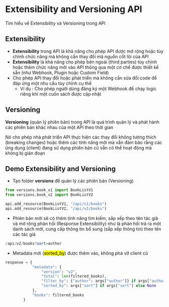 # Extensibility and Versioning API 
Tìm hiểu về Extensibility và Versioning trong API

## Extensibility 
- **Extensibility** trong API là khả năng cho phép API được mở rộng hoặc tùy chỉnh chức năng mà không cần thay đổi mã nguồn cốt lõi của API
- **Extensibility** là khả năng cho phép bên ngoài (third parties) tùy chỉnh hoặc thêm chức năng mới vào API thông qua một cơ chế được thiết kế sẵn (như Webhook, Plugin hoặc Custom Field)
- Cho phép API thay đổi hoặc phát triển mà không cần sửa đổi code để đáp ứng một nhu cầu tùy chỉnh cụ thể
    -  Ví dụ : Cho phép người dùng đăng ký một Webhook để chạy logic riêng khi một cuốn sách được cập nhật 


## Versioning 
**Versioning** (quản lý phiên bản) trong API là quá trình quản lý và phát hành các phiên bản khác nhau của một API theo thời gian

Nó cho phép nhà phát triển API thực hiện các thay đổi không tương thích (breaking changes) hoặc thêm các tính năng mới mà vẫn đảm bảo rằng các ứng dụng (client) đang sử dụng phiên bản cũ vẫn có thể hoạt động mà không bị gián đoạn

## Demo Extensibility and Versioning 
- Tạo folder **versions** để quản lý các phiên bản (Versioning)
```python
from versions.book_v1 import BookListV1
from versions.book_v2 import BookListV2

api.add_resource(BookListV1, "/api/v1/books")
api.add_resource(BookListV2, "/api/v2/books")
```
- Phiên bản mới sẽ có thêm tính năng tìm kiếm, sắp xếp theo tên tác giả và mở rộng phản hồi (Response Extensibility) như là phản hồi trả ra một danh sách mới, cung cấp thông tin bổ sung (sắp xếp thông tin) theo tên các tác giả
```powershell
/api/v2/books?sort=author
```
- Metadata mới (<mark>sorted_by</mark>) được thêm vào, không phá vỡ client cũ 
```python
response = {
            "metadata": {
                "version": "v2",
                "total": len(filtered_books),
                "filter_by": {"author": args["author"]} if args["author"] else {},
                "sorted_by": args["sort"] if args["sort"] else None
            },
            "books": filtered_books
        }
```
